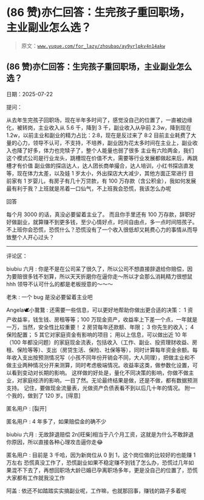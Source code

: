 # (86 赞)亦仁回答：生完孩子重回职场，主业副业怎么选？

> 原文：[`www.yuque.com/for_lazy/zhoubao/ay9yrlpkv4n14akw`](https://www.yuque.com/for_lazy/zhoubao/ay9yrlpkv4n14akw)

## (86 赞)亦仁回答：生完孩子重回职场，主业副业怎么选？

日期：2025-07-22

提问：

从去年生完孩子回职场，现在半年多时间了，感觉没自己的位置了，一直被边缘化，被转岗，主业收入从 5.6 千，降到 3 千，副业收入从孕前 2.3w，降到现在 1.2w，以前主业和副业的精力占比：2:8，现在是反过来了 8:2
目前主业耗费了大量的心力，领导不认可，不支持，不培养，副业因为花太多时间在主业上，副业收入也降了好多，体力也完犊子了，整个人能量也弱了很多
主业有六险两金，我们这个模式公司是行业龙头，跳槽现在价值不大，需要等行业发展都做起来后，再跳槽才有价值
副业做的探店达人，达人团长商单撮合，达人培训，小红书探店直发等，现在体力太差，以及娃 1 岁太小，外出探店大大减少，其他方面正常进行
目前家有 1 岁婴儿，有房子有几十万贷款，有 100 万存款（含公积金），我如何发展最有利于我？上班就是吊着一口仙气，不上班我会恐慌，我该怎么办呢

回答

每个月 3000 的话，真没必要留着主业了。 而且你手里还有 100 万存款，辞职好好做副业，就算赚不到更多钱，至少心情好点，时间自由点，多一点时间陪孩子。
不上班你会恐慌，恐慌什么？恐慌没有了一个收入很低却又耗费心力的事情从而导致整个人开心过头？

* * *

评论区：

biubiu 六月 : 你是不是在公司呆了很久了，所以公司不想直接辞退给你赔偿，因为要赔很多钱不划算，所以天天折磨你在逼你走～所以才会那么消耗精力很想鼠 hhh 领导不认可什么的都是老板授意的～～～

老朱 : 一个 bug 是没必要留着主业吧

Angela🕊小鵞鵞 : 还需要一些信息，可以更好地帮助你做出更合适的决策： 1
资产收益率，钱生钱、房租等等；100 万现金资产，收益率上下差一个点，一年就是一万，当然，安全性比较重要！ 2 房贷每年还款额、年限； 3 你先生的收入； 4
保险配置； 5 其它对家庭资金有影响的项目；
用以上信息，可以做出近 10 年（100 年都没问题）的家庭现金流表，包括收入（工作、副业、投资理财收益、房租、保险等等）、支出（房贷生活、保险、社保等等），同时计算每年资金余额。每年收入支出按预测情况写（小孩不同年份开销会不同，大人同理），把做主业和不做主业两种情况分开来测算，同时考虑极端情况。收益率这类，做参数化设置，可以看到变动对长期的影响。
这样做的好处是，量化不同决策的影响，你做不做主业，对家庭经济的影响，一目了然。无论最终结果是做，还是不做，都有数据预测支持。
记住，要做现金流量表，光做资产负债表看不到以后几十年的情况。 附一个我的，做到了 120 岁。[得意]

匿名用户 : [裂开]

匿名用户 : 4 年多了，如果赔偿金的确不少

biubiu 六月 : 无故辞退赔偿 2n[旺柴]相当于八个月工资，这就是为什么不敢辞退你原因，所以直接各种心理攻击逼你走😂

匿名用户 : 目前是 3 千哈，因为新岗位从 0 到 1，这个岗位做的比较好的也能赚 1 万左右
恐慌真没工作了，恐慌副业如果不稳定赚不到钱了怎么办，恐慌过几年如果混不下去了，再想回职场大龄已婚已孕离职场多年，更是没自己的位置了，恐慌大家都有工作就我没工作

阿盖 : 依还不如踏踏实实搞副业呢，工作嘛，也就那回事，赚钱的路子多着呢
